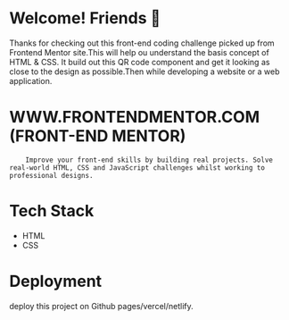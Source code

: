 # Welcome! Friends 👋
Thanks for checking out this front-end coding challenge picked up from Frontend Mentor site.This will help ou understand the basis concept of HTML & CSS.
It build out this QR code component and get it looking as close to the design as possible.Then while developing a website or a web application.

# WWW.FRONTENDMENTOR.COM (FRONT-END MENTOR)
        Improve your front-end skills by building real projects. Solve real-world HTML, CSS and JavaScript challenges whilst working to professional designs.

# Tech Stack
   * HTML
   * CSS

# Deployment
deploy this project on Github pages/vercel/netlify.

